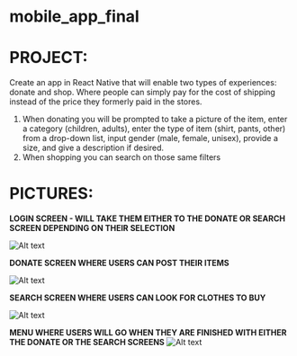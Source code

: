 # mobile_app_final

# PROJECT: 
Create an app in React Native that will enable two types of experiences: donate and shop.  Where people can simply pay for the cost of shipping instead of the price they formerly paid in the stores.  
1. When donating you will be prompted to take a picture of the item, enter a category (children, adults), enter the type of item (shirt, pants, other) from a drop-down list, input gender (male, female, unisex), provide a size, and give a description if desired.
2. When shopping you can search on those same filters

# PICTURES: 

**LOGIN SCREEN - WILL TAKE THEM EITHER TO THE DONATE OR SEARCH SCREEN DEPENDING ON THEIR SELECTION**

![Alt text](images/Login.jpg)

**DONATE SCREEN WHERE USERS CAN POST THEIR ITEMS**

![Alt text](images/Donate.jpg)

**SEARCH SCREEN WHERE USERS CAN LOOK FOR CLOTHES TO BUY**

![Alt text](images/Search.jpg)

**MENU WHERE USERS WILL GO WHEN THEY ARE FINISHED WITH EITHER THE DONATE OR THE SEARCH SCREENS**
![Alt text](images/Menu.jpg)

